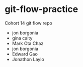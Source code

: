 # git-flow-practice
Cohort 14 git flow repo

- jon borgonia
- gina
caity
- Mark Ota
Chaz
- jon borgonia
- Edward Gao
- Jonathon Laylo